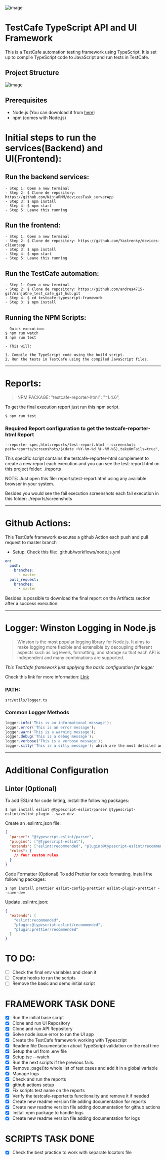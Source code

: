 ![image](https://github.com/andres4715-gif/ninjaOne_test_cafe_git_hub/assets/69942140/7efc2255-3099-420f-8a46-042e00de376a)

# TestCafe TypeScript API and UI Framework 


This is a TestCafe automation testing framework using TypeScript. It is set up to compile TypeScript code to JavaScript and run tests in TestCafe. 

## Project Structure

![image](https://github.com/andres4715-gif/ninjaOne_test_cafe_git_hub/assets/69942140/b837dd79-53eb-47a0-b85e-fbcb21c02034)

## Prerequisites

- Node.js (You can download it from [here](https://nodejs.org/))
- npm (comes with Node.js)

# Initial steps to run the services(Backend) and UI(Frontend):

## Run the backend services: 
```shell
- Step 1: Open a new terminal
- Step 2: $ Clone de repository: https://github.com/NinjaRMM/devicesTask_serverApp
- Step 3: $ npm install
- Step 4: $ npm start
- Step 5: Leave this running 
```

## Run the frontend: 
```shell
- Step 1: Open a new terminal
- Step 2: $ Clone de repository: https://github.com/Yastrenky/devices-clientapp
- Step 3: $ npm install
- Step 4: $ npm start
- Step 5: Leave this running 
```

## Run the TestCafe automation: 
```shell
- Step 1: Open a new terminal
- Step 2: $ Clone de repository: https://github.com/andres4715-gif/ninjaOne_test_cafe_git_hub.git
- Step 4: $ cd testcafe-typescript-framework
- Step 3: $ npm install
```


## Running the NPM Scripts:
```shell
- Quick execution: 
$ npm run watch
$ npm run test

- This will:

1. Compile the TypeScript code using the build script.
2. Run the tests in TestCafe using the compiled JavaScript files.
```
___
# Reports: 

> NPM PACKAGE:  "testcafe-reporter-html": "^1.4.6",

To get the final execution report just run this npm script. 
```shell
$ npm run test
```

### Required Report configuration to get the testcafe-reporter-html Report
```text
--reporter spec,html:reports/test-report.html --screenshots path=reports/screenshots/$(date +%Y-%m-%d_%H-%M-%S),takeOnFails=true",
```
This specific script contains the testcafe-reporter-html complement to create a new report each execution and you can 
see the test-report.html on this project folder: ./reports

NOTE: Just open this file: reports/test-report.html using any available browser in your system. 

Besides you would see the fail execution screenshots each fail execution in this folder: ./reports/screenshots
___

# Github Actions: 

This TestCafe framework executes a github Action each push and pull request to master branch 

* Setup: Check this file: .github/workflows/node.js.yml

```YAML
on:
  push:
    branches:
      - master
  pull_request:
    branches:
      - master
```
Besides is possible to download the final report on the Artifacts section after a success execution. 
___

# Logger: Winston Logging in Node.js


> Winston  is the most popular logging library for Node.js. 
>It aims to make logging more flexible and extensible by decoupling different aspects such as log levels, 
>formatting, and storage so that each API is independent and many combinations are supported.

*This TestCafe framework just applying the basic configuration for logger*

Check this link for more information: [LInk](https://betterstack.com/community/guides/logging/how-to-install-setup-and-use-winston-and-morgan-to-log-node-js-applications/)

### PATH: 
```text
src/utils/logger.ts
```

### Common Logger Methods

```javascript
logger.info('This is an informational message');
logger.error('This is an error message');
logger.warn('This is a warning message');
logger.debug('This is a debug message');
logger.verbose('This is a verbose message');
logger.silly('This is a silly message'); which are the most detailed and least critical.
```
___


# Additional Configuration
## Linter (Optional)
To add ESLint for code linting, install the following packages:

```shell
$ npm install eslint @typescript-eslint/parser @typescript-eslint/eslint-plugin --save-dev
```

Create an .eslintrc.json file:

```json
{
  "parser": "@typescript-eslint/parser",
  "plugins": ["@typescript-eslint"],
  "extends": ["eslint:recommended", "plugin:@typescript-eslint/recommended"],
  "rules": {
    // Your custom rules
  }
}

```

Code Formatter (Optional)
To add Prettier for code formatting, install the following packages:

```shell
$ npm install prettier eslint-config-prettier eslint-plugin-prettier --save-dev

```

Update .eslintrc.json:

```json
{
  "extends": [
    "eslint:recommended",
    "plugin:@typescript-eslint/recommended",
    "plugin:prettier/recommended"
  ]
}
```

# TO DO:

- [ ] Check the final env variables and clean it
- [ ] Create hooks to run the scripts
- [ ] Remove the basic and demo initial script

# FRAMEWORK TASK DONE
- [X] Run the initial base script
- [X] Clone and run UI Repository 
- [X] Clone and run API Repository
- [X] Solve node issue error to run the UI app
- [X] Create the TestCafe framework working with Typescript
- [X] Readme file Documentation about TypeScript validation on the real time 
- [X] Setup the url from .env file
- [X] Setup tsc --watch
- [X] Run the next scripts if the previous fails. 
- [X] Remove .page()to whole list of test cases and add it in a global variable
- [X] Manage logs
- [X] Check and run the reports
- [X] github actions setup
- [X] Fix scripts test name on the reports
- [X] Verify the testcafe-reporter.ts functionality and remove it if needed
- [X] Create new readme version file adding documentation for reports
- [X] Create new readme version file adding documentation for github actions
- [X] Install npm package to handle logs
- [X] Create new readme version file adding documentation for logs

# SCRIPTS TASK DONE
- [X] Check the best practice to work with separate locators file